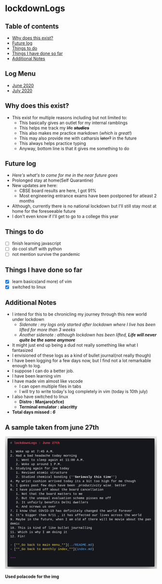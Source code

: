 # lockdownLogs

## Table of contents

- [Why does this exist?](#about)
- [Future log](#future-log)
- [Things to do](#task-list)
- [Things I have done so far](#done-list)
- [Additional Notes](#notes)

## Log Menu

- [June 2020](june2020/index.md)
- [July 2020](july2020/index.md)

## <a name="about">Why does this exist?</a>

- This exist for multiple reasons including but not limited to:
  - This basically gives an outlet for my internal ramblings
  - This helps me track my ~~life~~ **_~~studies~~_**
  - This also makes me practice markdown (_which is great!_)
  - This may also provide me with catharsis ~~later?~~ in the future
  - This always helps practice typing
  - Anyway, bottom line is that it gives me something to do

## <a name="future-log">Future log</a>

- _Here's what's to come for me in the near future goes_
- Prolonged stay at home(Self Quarantine)
- New updates are here:
  - CBSE board results are here, I got 91% 
  - Most engineering entrance exams have been postponed for atleast 2 months
- Although, currently there is no national lockdown but I'll still stay most at
home for the foreseeable future
- I don't even know if I'll get to go to a college this year


## <a name="task-list">Things to do</a>

- [ ] finish learning javascript
- [ ] do cool stuff with python
- [ ] not mention survive the pandemic

## <a name="done-list">Things I have done so far</a>

- [x] learn basics(and more) of vim
- [x] switched to linux

## <a name="notes">Additional Notes</a>

- I intend for this to be chronicling my journey through this new world 
under lockdown
  - _Sidenote : my logs only started after lockdown where I live has 
  been lifted for more than 3 weeks_
  - _Another sidenote : although lockdown has been lifted, **Life will 
  never quite be the same anymore**_
- It might just end up being a dud not really something like what I fantasized
- I envisioned of these logs as a kind of bullet journal(not really though)
- I have been logging for a few days now, but I find not a lot remarkable 
enough to log.
- I suppose I can do a better job.
- I have been learning vim
- I have made vim almost like vscode
  - I can open multiple files in tabs
  - I will try to write today's log completely in vim (today is 10th july)
- I also have switched to linux
  - **Distro : Manjaro(xfce)**
  - **Terminal emulator : alacritty**
- **Total days missed : _6_**

## A sample taken from june 27th

![sample](img/code.png)

**Used polacode for the img**

